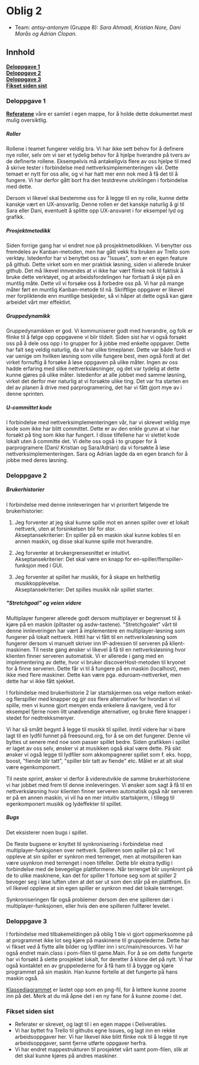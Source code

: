 # Oblig 2 

* Team: *antsy-antonym* (Gruppe 8): *Sara Ahmadi, Kristian Nore, Dani Marås og Adrian Clopan.*



## Innhold
**[Deloppgave 1](https://git.app.uib.no/inf112-oblig/inf112.22v.libgdx-template/-/blob/master/Deliverables/ObligatoriskOppgave2.md#deloppgave-1)<br>
[Deloppgave 2](https://git.app.uib.no/inf112-oblig/inf112.22v.libgdx-template/-/blob/master/Deliverables/ObligatoriskOppgave2.md#deloppgave-2)<br>
[Deloppgave 3](https://git.app.uib.no/inf112-oblig/inf112.22v.libgdx-template/-/blob/master/Deliverables/ObligatoriskOppgave2.md#deloppgave-3)<br>
[Fikset siden sist](https://git.app.uib.no/inf112-oblig/inf112.22v.libgdx-template/-/blob/master/Deliverables/ObligatoriskOppgave2.md#fikset-siden-sist)**


### Deloppgave 1

**[Referatene](https://git.app.uib.no/inf112-oblig/inf112.22v.libgdx-template/-/blob/master/Deliverables/Referat)** våre er samlet i egen mappe, for å holde dette dokumentet mest mulig oversiktlig.

##### Roller
Rollene i teamet fungerer veldig bra. Vi har ikke sett behov for å definere nye roller, selv om vi ser et tydelig behov for å hjelpe hverandre på tvers av de definerte rollene. Eksempelvis må antakeligvis flere av oss hjelpe til med å skrive tester i forbindelse med nettverksimplementeringen vår. Dette temaet er nytt for oss alle, og vi har hatt mer enn nok med å få det til å fungere. Vi har derfor gått bort fra den testdrevne utviklingen i forbindelse med dette. 

Dersom vi likevel skal bestemme oss for å legge til en ny rolle, kunne dette kanskje vært en UX-ansvarlig. Denne rollen er det kanskje naturlig å gi til Sara eller Dani, eventuelt å splitte opp UX-ansvaret i for eksempel lyd og grafikk.

##### Prosjektmetodikk
Siden forrige gang har vi endret noe på prosjektmetodikken. Vi benytter oss fremdeles av Kanban-metoden, men har gått vekk fra bruken av Trello som verktøy. Istedenfor har vi benyttet oss av "Issues", som er en egen feature på github. Dette virket som en mer praktisk løsning, siden vi allerede bruker github. Det må likevel innvendes at vi ikke har vært flinke nok til faktisk å bruke dette verktøyet, og at arbeidsfordelingen har fortsatt å skje på en muntlig måte. Dette vil vi forsøke oss å forbedre oss på. Vi har på mange måter ført en muntlig Kanban-metode til nå. Skriftlige oppgaver er likevel mer forpliktende enn muntlige beskjeder, så vi håper at dette også kan gjøre arbeidet vårt mer effektivt.

##### Gruppedynamikk
Gruppedynamikken er god. Vi kommuniserer godt med hverandre, og folk er flinke til å følge opp oppgavene vi blir tildelt. Siden sist har vi også forsøkt oss på å dele oss opp i to grupper for å jobbe med enkelte oppgaver. Dette har falt seg veldig naturlig, da vi har ulike timeplaner. Dette var både fordi vi var uenige om hvilken løsning som ville fungere best, men også fordi at det virket fornuftig å forsøke å løse oppgaven på ulike måter. Ingen av oss hadde erfaring med slike nettverksløsninger, og det var tydelig at dette kunne gjøres på ulike måter. Istedenfor at alle jobbet med samme løsning, virket det derfor mer naturlig at vi forsøkte ulike ting. Det var fra starten en del av planen å drive med parprogramering, det har vi fått gjort mye av i denne sprinten.

##### U-committet kode
I forbindelse med nettverksimplementeringen vår, har vi skrevet veldig mye kode som ikke har blitt committet. Dette er av den enkle grunn at vi har forsøkt på ting som ikke har fungert. I disse tilfellene har vi slettet kode lokalt uten å committe det. Vi delte oss også i to grupper for å parprogramere (Dani/ Kristian og Sara/Adrian) da vi forsøkte å løse nettverksimplementeringen. Sara og Adrian lagde da en egen branch for å jobbe med deres løsning.

### Deloppgave 2
##### Brukerhistorier
I forbindelse med denne innleveringen har vi prioritert følgende tre brukerhistorier:

1) Jeg forventer at jeg skal kunne spille mot en annen spiller over et lokalt nettverk, uten at forsinkelsen blir for stor.  
Akseptansekriterier: En spiller på en maskin skal kunne kobles til en annen maskin, og disse skal kunne spille mot hverandre.

2) Jeg forventer at brukergrensesnittet er intuitivt.  
Akseptansekriterier: Det skal være en knapp for en-spiller/flerspiller-funksjon med i GUI.

3) Jeg forventer at spillet har musikk, for å skape en helthetlig musikkopplevelse.  
Akseptansekriterier: Det spilles musikk når spillet starter.

##### "Stretchgoal" og veien videre
Multiplayer fungerer allerede godt dersom multiplayer er begrenset til å kjøre på en maskin (piltaster og asdw-tastene). "Stretchgoalet" vårt til denne innleveringen har vært å implementere en multiplayer-løsning som fungerer på lokalt nettverk.  Hittil har vi fått til en nettverksløsning som fungerer dersom vi manuelt skriver inn IP-adressen til serveren på klient-maskinen. Til neste gang ønsker vi likevel å få til en nettverksløsning hvor klienten finner serveren automatisk. Vi er allerede i gang med en implementering av dette, hvor vi bruker discoverHost-metoden til kryonet for å finne serveren. Dette får vi til å fungere på en maskin (localhost), men ikke med flere maskiner. Dette kan være pga. eduroam-nettverket, men dette har vi ikke fått sjekket.

I forbindelse med brukerhistorie 2 lar startskjermen oss velge mellom enkel- og flerspiller med knapper og gir oss flere alternativer for hvordan vi vil spille, men vi kunne gjort menyen enda enkelere å navigere, ved å for eksempel fjerne noen litt unødvendige alternativer, og bruke flere knapper i stedet for nedtrekksmenyer.

Vi har så smått begynt å legge til musikk til spillet. Inntil videre har vi bare lagt til en lydfil funnet på freesound.org, for å se om det fungerer. Denne vil byttes ut senere med noe som passer spillet bedre. Siden grafikken i spillet er laget av oss selv, ønsker vi at musikken også skal være dette. På sikt ønsker vi også legge til lydfiler som akkompagnerer spillet som f. eks. hopp, boost, "fiende blir tatt", "spiller blir tatt av fiende" etc. Målet er at alt skal være egenkomponert.

Til neste sprint, ønsker vi derfor å videreutvikle de samme brukerhistoriene vi har jobbet med frem til denne innleveringen. Vi ønsker som sagt å få til en nettverksløsning hvor klienten finner serveren automatisk også når serveren er på en annen maskin, vi vil ha en mer intuitiv startskjerm, i tillegg til egenkomponert musikk og lydeffekter til spillet.

##### Bugs
Det eksisterer noen bugs i spillet.

De fleste bugsene er knyttet til synkronisering i forbindelse med multiplayer-funksjonen over nettverk. Spilleren som spiller på pc 1 vil oppleve at sin spiller er synkron med terrenget, men at motspilleren kan være usynkron med terrenget i noen tilfeller. Dette blir ekstra tydlig i forbindelse med de bevegelige plattformene. Når terrenget blir usynkront på de to ulike maskinene, kan det for spiller 1 fortone seg som at spiller 2 beveger seg i løse luften uten at det ser ut som den står på en plattfrom. En vil likevel oppleve at sin egen spiller er synkron med det lokale terrenget.  

Synkroniseringen får også problemer dersom den ene spilleren dør i multiplayer-funksjonen, eller hvis den ene spilleren fullfører levelet.



### Deloppgave 3
I forbindelse med tilbakemeldingen på oblig 1 ble vi gjort oppmerksomme på at programmet ikke lot seg kjøre på maskinene til gruppelederne. Dette har vi fikset ved å flytte alle bilder og lydfiler inn i src/main/resources. Vi har også endret main.class i pom-filen til game.Main. For å se om dette fungerte har vi forsøkt å slette prosjektet lokalt, for deretter å klone det på nytt. Vi har også kontaktet en av gruppelederne for å få ham til å bygge og kjøre programmet på sin maskin. Han kunne fortelle at det fungerte på hans maskin også.

[Klassediagrammet](https://git.app.uib.no/inf112-oblig/inf112.22v.libgdx-template/-/blob/master/Deliverables/Images/KlassediagramOblig2.png) er lastet opp som en png-fil, for å lettere kunne zoome inn på det. Merk at du må åpne det i en ny fane for å kunne zoome i det.

### Fikset siden sist 
- Referater er skrevet, og lagt til i en egen mappe i Deliverables.
- Vi har byttet fra Trello til githubs egne Issues, og lagt inn en rekke arbeidsoppgaver her. Vi har likevel ikke blitt flinke nok til å legge til nye arbeidsoppgaver, samt fjerne utførte oppgaver herfra.
- Vi har endret mappestrukturen til prosjektet vårt samt pom-filen, slik at det skal kunne kjøres på andres maskiner.


